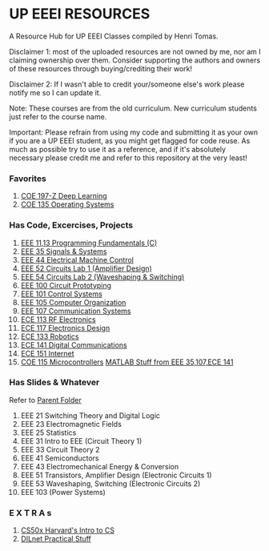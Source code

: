 # UP EEEI RESOURCES 
A Resource Hub for UP EEEI Classes compiled by Henri Tomas. 

Disclaimer 1: most of the uploaded resources are not owned by me, nor am I claiming ownership over them. Consider supporting the authors and owners of these resources through buying/crediting their work!

Disclaimer 2: If I wasn't able to credit your/someone else's work please notify me so I can update it. 

Note: These courses are from the old curriculum. New curriculum students just refer to the course name.

Important: Please refrain from using my code and submitting it as your own if you are a UP EEEI student, as you might get flagged for code reuse. As much as possible try to use it as a reference, and if it's absolutely necessary please credit me and refer to this repository at the very least!

### Favorites
1. [COE 197-Z Deep Learning](https://drive.google.com/drive/folders/1MxIob8XLhhxQi6wBt3cREU6HPR0otUcf?usp=sharing)
2. [COE 135 Operating Systems](https://drive.google.com/drive/folders/1H5tQEGceSTPPpUctUJPU-w8BtMiEy-72?usp=sharing)

### Has Code, Excercises, Projects
1. [EEE 11,13 Programming Fundamentals (C)](https://drive.google.com/open?id=1dJS638TpvoVLesfbCTFexLAZ9ciijOda)
2. [EEE 35 Signals & Systems](https://drive.google.com/open?id=1HDYws1ktg6jy5mmeaGQE_Vu0yuRx1XEU)
3. [EEE 44 Electrical Machine Control](https://drive.google.com/open?id=1cbYObJtWeKn0BWGWmu5TtjZpS8Gg0c0Q)
4. [EEE 52 Circuits Lab 1 (Amplifier Design)](https://drive.google.com/open?id=1UvIOi0mkWJXHSdBDKw-lxdZUZ7O3aI-l)
5. [EEE 54 Circuits Lab 2 (Waveshaping & Switching)](https://drive.google.com/open?id=18eFacc8sfAEZO5Ij2ggsmKrE4CkBsGX4)
6. [EEE 100 Circuit Prototyping](https://drive.google.com/open?id=1myrL3GiJok-IOVOz7WQfIUPre1Pt8eaa)
7. [EEE 101 Control Systems](https://drive.google.com/open?id=1fMBif1G_TxW41Z8m-0f3i1niE7YMW9oR)
8. [EEE 105 Computer Organization](https://drive.google.com/open?id=1Q2sf0Yjcjs5UJtgKd0SZy3MSsczHGq3H)
9. [EEE 107 Communication Systems](https://drive.google.com/open?id=1XSIQpglyG96FKsqqYltzF1CkkGASKNun)
10. [ECE 113 RF Electronics](https://drive.google.com/open?id=1sDYxAo9aPc9I3simj7A7KjIhRhYcQQ7R)
11. [ECE 117 Electronics Design](https://drive.google.com/open?id=1oIYeaFdXiB2KDznWg--7fxRFBmLbWCOc)
12. [ECE 133 Robotics](https://drive.google.com/open?id=19WTAnr77CaFWkecEP4SfamAMwsUkkzwl)
13. [ECE 141 Digital Communications](https://drive.google.com/open?id=1rs8T2Wu9XBeHIEYo2aolQRewq0mbM7z1)
14. [ECE 151 Internet](https://drive.google.com/open?id=1jUKFW4KhDy-MqyE5kc2JBjNbezK35Xr1)
15. [COE 115 Microcontrollers](https://drive.google.com/open?id=19wmTbOn4PIszdZnK7zCypBwqBL9vbMvT)
 [MATLAB Stuff from EEE 35,107,ECE 141](https://drive.google.com/drive/folders/1kCoqyrwo4JowOEauMuoZVk9-L2k-KPVM?usp=sharing)
 
### Has Slides & Whatever 
Refer to [Parent Folder](https://drive.google.com/open?id=12Bw5RXfeCXyhil46N8j9iakIp7T71kLj)
1. EEE 21 Switching Theory and Digital Logic
2. EEE 23 Electromagnetic Fields
3. EEE 25 Statistics
4. EEE 31 Intro to EEE (Circuit Theory 1)
5. EEE 33 Circuit Theory 2
6. EEE 41 Semiconductors
7. EEE 43 Electromechanical Energy & Conversion
8. EEE 51 Transistors, Amplifier Design (Electronic Circuits 1)
9. EEE 53 Waveshaping, Switching (Electronic Circuits 2)
10. EEE 103 (Power Systems)

### E X T R A s
1. [CS50x Harvard's Intro to CS](https://drive.google.com/open?id=1V2ZL_dfcO5_E7y4xtKcaM3sOOatgb9cx)
2. [DILnet Practical Stuff](https://drive.google.com/open?id=1SZeGXxrP6ZgWDLmCbSvbBY3YxZTqbEK6)


